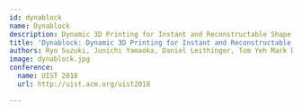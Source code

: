 ```yaml
---
id: dynablock
name: Dynablock
description: Dynamic 3D Printing for Instant and Reconstructable Shape Formation
title: 'Dynablock: Dynamic 3D Printing for Instant and Reconstructable Shape Formation'
authors: Ryo Suzuki, Junichi Yamaoka, Daniel Leithinger, Tom Yeh Mark D. Gross, Yoshihiro Kawahara, Yasuaki Kakehi
image: dynablock.jpg
conference:
  name: UIST 2018
  url: http://uist.acm.org/uist2018

---
```

